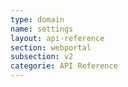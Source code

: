 ```yaml
---
type: domain
name: settings
layout: api-reference
section: webportal
subsection: v2
categorie: API Reference
---
```


